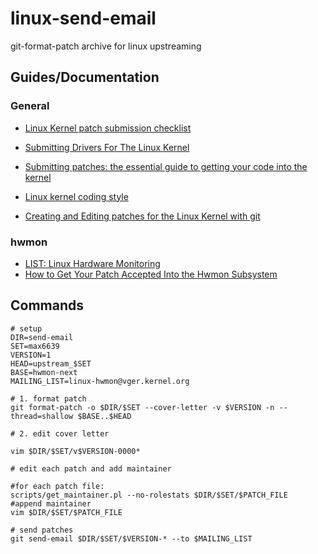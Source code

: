 # linux-send-email
git-format-patch archive for linux upstreaming

## Guides/Documentation

### General

* [Linux Kernel patch submission checklist](https://www.kernel.org/doc/html/latest/process/submit-checklist.html)
* [Submitting Drivers For The Linux Kernel](https://www.kernel.org/doc/html/latest/process/submitting-drivers.html)
* [Submitting patches: the essential guide to getting your code into the kernel](https://www.kernel.org/doc/html/latest/process/submitting-patches.html)
* [Linux kernel coding style](https://www.kernel.org/doc/html/latest/process/coding-style.html)

* [Creating and Editing patches for the Linux Kernel with git](https://carlosedp.medium.com/creating-and-editing-patches-for-the-linux-kernel-with-git-91feda0c1534)

### hwmon

* [LIST: Linux Hardware Monitoring](https://www.spinics.net/lists/linux-hwmon/)
* [How to Get Your Patch Accepted Into the Hwmon Subsystem](https://www.kernel.org/doc/html/latest/hwmon/submitting-patches.html)

## Commands

```
# setup
DIR=send-email
SET=max6639
VERSION=1
HEAD=upstream_$SET
BASE=hwmon-next
MAILING_LIST=linux-hwmon@vger.kernel.org

# 1. format patch
git format-patch -o $DIR/$SET --cover-letter -v $VERSION -n --thread=shallow $BASE..$HEAD

# 2. edit cover letter

vim $DIR/$SET/v$VERSION-0000*

# edit each patch and add maintainer

#for each patch file:
scripts/get_maintainer.pl --no-rolestats $DIR/$SET/$PATCH_FILE
#append maintainer
vim $DIR/$SET/$PATCH_FILE

# send patches
git send-email $DIR/$SET/$VERSION-* --to $MAILING_LIST
```
